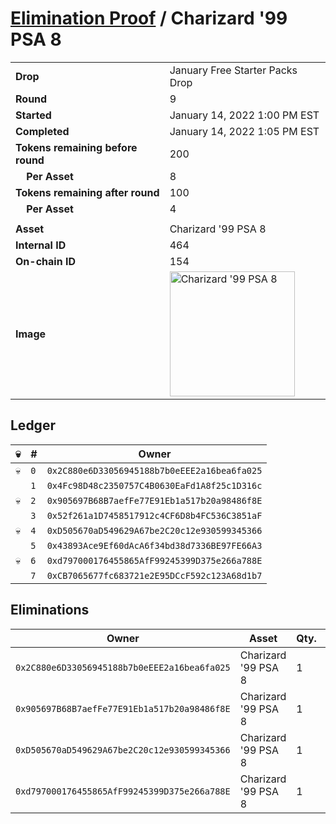 # [Elimination Proof](./readme.md) / Charizard &#039;99 PSA 8

|||
|---|---|
| **Drop** | January Free Starter Packs Drop |
| **Round** | 9 |
| **Started** | January 14, 2022 1:00 PM EST |
| **Completed** | January 14, 2022 1:05 PM EST |
| **Tokens remaining before round** | 200 |
| **&nbsp;&nbsp;&nbsp;&nbsp;Per Asset** | 8 |
| **Tokens remaining after round** | 100 |
| **&nbsp;&nbsp;&nbsp;&nbsp;Per Asset** | 4 |
| | |
| **Asset** | Charizard &#039;99 PSA 8 |
| **Internal ID** | 464 |
| **On-chain ID** | 154 |
| **Image** | <img src="https://tcdn.blokpax.com/954504e8-19d7-4991-a5d9-832ddf0abbb1/1e2400d47e6576e34265e92a579d56633a44a486b1927f30df989adba8cdd903.png" height="200" alt="Charizard &#039;99 PSA 8" /> |

## Ledger

| 💀 | # | Owner |
| --- | --- | --- |
| 💀 | `0` | `0x2C880e6D33056945188b7b0eEEE2a16bea6fa025` |
|  | `1` | `0x4Fc98D48c2350757C4B0630EaFd1A8f25c1D316c` |
| 💀 | `2` | `0x905697B68B7aefFe77E91Eb1a517b20a98486f8E` |
|  | `3` | `0x52f261a1D7458517912c4CF6D8b4FC536C3851aF` |
| 💀 | `4` | `0xD505670aD549629A67be2C20c12e930599345366` |
|  | `5` | `0x43893Ace9Ef60dAcA6f34bd38d7336BE97FE66A3` |
| 💀 | `6` | `0xd797000176455865AfF99245399D375e266a788E` |
|  | `7` | `0xCB7065677fc683721e2E95DCcF592c123A68d1b7` |


## Eliminations

| Owner | Asset | Qty. | Transaction |
| --- | --- | --- | --- |
| `0x2C880e6D33056945188b7b0eEEE2a16bea6fa025` | Charizard '99 PSA 8 | 1 | [Polygonscan](https://polygonscan.com/tx/0x0d54dd25cefdc96f931617c5066f99d7d3ddf4710dabce04f22970587d479253) |
| `0x905697B68B7aefFe77E91Eb1a517b20a98486f8E` | Charizard '99 PSA 8 | 1 | [Polygonscan](https://polygonscan.com/tx/0xbfab5cbc9291b8dc455352ca31be1ca87e77aaba11696b9eb47bfd664dcd684c) |
| `0xD505670aD549629A67be2C20c12e930599345366` | Charizard '99 PSA 8 | 1 | [Polygonscan](https://polygonscan.com/tx/0x1cc48fea3ba94fd7bc8b8f1134e0058da97630860d8381f079c279716c6909c1) |
| `0xd797000176455865AfF99245399D375e266a788E` | Charizard '99 PSA 8 | 1 | [Polygonscan](https://polygonscan.com/tx/0xc24e55524f23dcad4c5f486033cef902e6c218d02a0945c81252b94d280a8945) |
